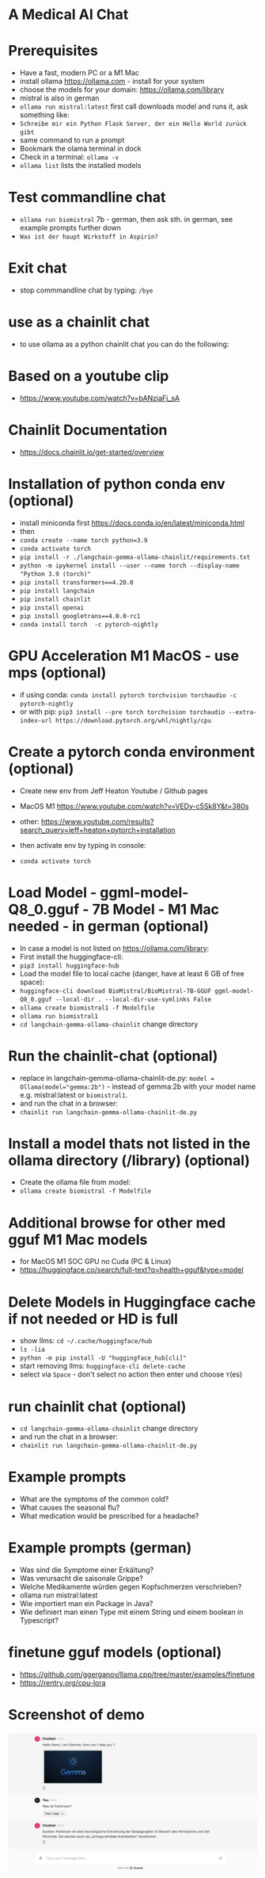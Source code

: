 # A Medical AI Chat

# Prerequisites
- Have a fast, modern PC or a M1 Mac
- install ollama https://ollama.com - install for your system
- choose the models for your domain: https://ollama.com/library
- mistral is also in german
- `ollama run mistral:latest` first call downloads model and runs it, ask something like:
- `Schreibe mir ein Python Flask Server, der ein Hello World zurück gibt`
- same command to run a prompt
- Bookmark the olama terminal in dock
- Check in a terminal: `ollama -v`
- `ollama list` lists the installed models

# Test commandline chat
- `ollama run biomistral` 7b - german, then ask sth. in german, see example prompts further down
- `Was ist der haupt Wirkstoff in Aspirin?`

# Exit chat
- stop commmandline chat by typing: `/bye`

# use as a chainlit chat
- to use ollama as a python chainlit chat you can do the following:

# Based on a youtube clip
- https://www.youtube.com/watch?v=bANziaFj_sA

# Chainlit Documentation
- https://docs.chainlit.io/get-started/overview

# Installation of python conda env (optional)
- install miniconda first https://docs.conda.io/en/latest/miniconda.html
- then
- `conda create --name torch python=3.9`
- `conda activate torch`
- `pip install -r ./langchain-gemma-ollama-chainlit/requirements.txt`
- `python -m ipykernel install --user --name torch --display-name "Python 3.9 (torch)"`
- `pip install transformers==4.20.0`
- `pip install langchain`
- `pip install chainlit`
- `pip install openai`
- `pip install googletrans==4.0.0-rc1`
- `conda install torch  -c pytorch-nightly`

# GPU Acceleration M1 MacOS - use mps (optional)
- if using conda: `conda install pytorch torchvision torchaudio -c pytorch-nightly`
- or with pip: `pip3 install --pre torch torchvision torchaudio --extra-index-url https://download.pytorch.org/whl/nightly/cpu`

# Create a pytorch conda environment (optional)
- Create new env from Jeff Heaton Youtube / Github pages
- MacOS M1 https://www.youtube.com/watch?v=VEDy-c5Sk8Y&t=380s
- other: https://www.youtube.com/results?search_query=jeff+heaton+pytorch+installation

- then activate env by typing in console:
- `conda activate torch`

# Load Model - ggml-model-Q8_0.gguf - 7B Model  - M1 Mac needed - in german (optional)
- In case a model is not listed on https://ollama.com/library:
- First install the huggingface-cli:
- `pip3 install huggingface-hub`
- Load the model file to local cache (danger, have at least 6 GB of free space):
- `huggingface-cli download BioMistral/BioMistral-7B-GGUF ggml-model-Q8_0.gguf --local-dir . --local-dir-use-symlinks False`
- `ollama create biomistral1 -f Modelfile`
- `ollama run biomistral1`
- `cd langchain-gemma-ollama-chainlit` change directory 

# Run the chainlit-chat (optional)
- replace in langchain-gemma-ollama-chainlit-de.py: `model = Ollama(model="gemma:2b")` - instead of gemma:2b with your model name e.g. mistral:latest or `biomistral1`.
- and run the chat in a browser:
- `chainlit run langchain-gemma-ollama-chainlit-de.py`

# Install a model thats not listed in the ollama directory (/library) (optional)
- Create the ollama file from model:
- `ollama create biomistral -f Modelfile`

# Additional browse for other med gguf M1 Mac models
- for MacOS M1 SOC GPU no Cuda (PC & Linux)
- https://huggingface.co/search/full-text?q=health+gguf&type=model

# Delete Models in Huggingface cache if not needed or HD is full
- show llms: `cd ~/.cache/huggingface/hub`
- `ls -lia`
- `python -m pip install -U "huggingface_hub[cli]"`
- start removing llms: `huggingface-cli delete-cache`
- select via `Space` - don't select no action then enter und choose `Y`(es)

# run chainlit chat (optional)
- `cd langchain-gemma-ollama-chainlit` change directory 
- and run the chat in a browser:
- `chainlit run langchain-gemma-ollama-chainlit-de.py`

# Example prompts
- What are the symptoms of the common cold?
- What causes the seasonal flu?
- What medication would be prescribed for a headache?

# Example prompts (german)
- Was sind die Symptome einer Erkältung?
- Was verursacht die saisonale Grippe?
- Welche Medikamente würden gegen Kopfschmerzen verschrieben?
- ollama run mistral:latest
- Wie importiert man ein Package in Java?
- Wie definiert man einen Type mit einem String und einem boolean in Typescript?

# finetune gguf models (optional)
- https://github.com/ggerganov/llama.cpp/tree/master/examples/finetune
- https://rentry.org/cpu-lora

# Screenshot of demo
![Proof](/german-proof.png?raw=true "It works")